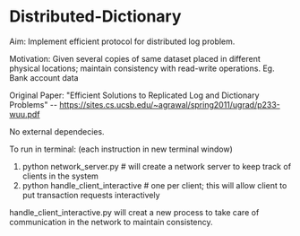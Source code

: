 # Distributed-Dictionary
Aim: Implement efficient protocol for distributed log problem.

Motivation: Given several copies of same dataset placed in different physical locations; maintain consistency with read-write operations. Eg. Bank account data

Original Paper: "Efficient Solutions to Replicated Log and Dictionary Problems" -- https://sites.cs.ucsb.edu/~agrawal/spring2011/ugrad/p233-wuu.pdf

No external dependecies.

To run in terminal: (each instruction in new terminal window)
  1. python network_server.py # will create a network server to keep track of clients in the system
  2. python handle_client_interactive # one per client; this will allow client to put transaction requests interactively

handle_client_interactive.py will creat a new process to take care of communication in the network to maintain consistency.
